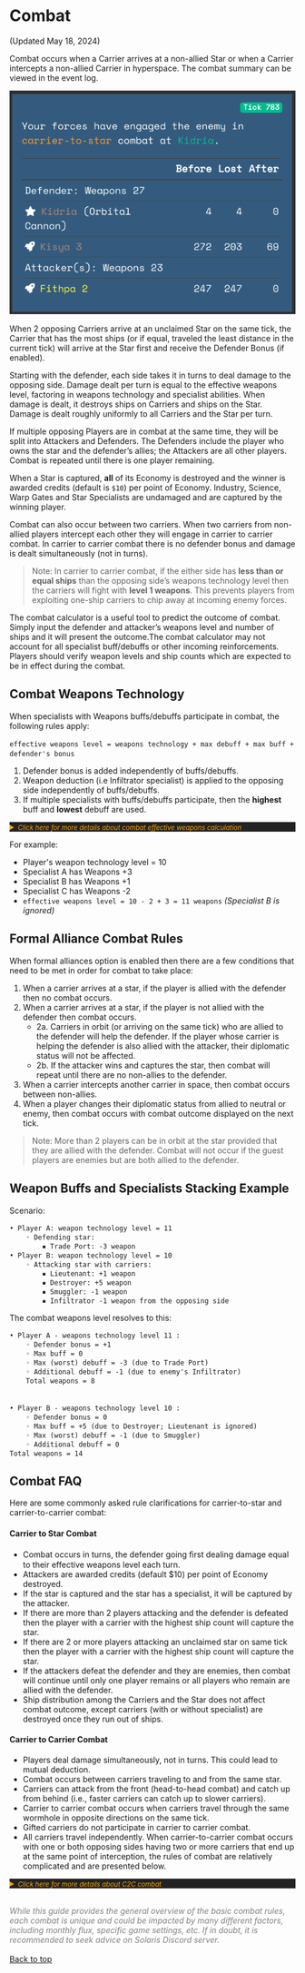 # Combat
(Updated May 18, 2024)

Combat occurs when a Carrier arrives at a non-allied Star or when a Carrier intercepts a non-allied Carrier in hyperspace. The combat summary can be viewed in the event log.

![Summary of a combat in the event log](img/combat-summary.png)

When 2 opposing Carriers arrive at an unclaimed Star on the same tick, the Carrier that has the most ships (or if equal, traveled the least distance in the current tick) will arrive at the Star first and receive the Defender Bonus (if enabled).

Starting with the defender, each side takes it in turns to deal damage to the opposing side. Damage dealt per turn is equal to the effective weapons level, factoring in weapons technology and specialist abilities. When damage is dealt, it destroys ships on Carriers and ships on the Star. Damage is dealt roughly uniformly to all Carriers and the Star per turn.

If multiple opposing Players are in combat at the same time, they will be split into Attackers and Defenders. The Defenders include the player who owns the star and the defender’s allies; the Attackers are all other players. Combat is repeated until there is one player remaining.

When a Star is captured, **all** of its Economy is destroyed and the winner is awarded credits (default is `$10`) per point of Economy. Industry, Science, Warp Gates and Star Specialists are undamaged and are captured by the winning player.

Combat can also occur between two carriers. When two carriers from non-allied players intercept each other they will engage in carrier to carrier combat. In carrier to carrier combat there is no defender bonus and damage is dealt simultaneously (not in turns).

> Note: In carrier to carrier combat, if the either side has **less than or equal ships** than the opposing side’s weapons technology level then the carriers will fight with **level 1 weapons**. This prevents players from exploiting one-ship carriers to chip away at incoming enemy forces.

The combat calculator is a useful tool to predict the outcome of combat. Simply input the defender and attacker’s weapons level and number of ships and it will present the outcome.The combat calculator may not account for all specialist buff/debuffs or other incoming reinforcements. Players should verify weapon levels and ship counts which are expected to be in effect during the combat.


## Combat Weapons Technology

When specialists with Weapons buffs/debuffs participate in combat, the following rules apply:

`effective weapons level = weapons technology + max debuff + max buff + defender's bonus`

1. Defender bonus is added independently of buffs/debuffs.
2. Weapon deduction (i.e Infiltrator specialist) is applied to the opposing side independently of buffs/debuffs.
3. If multiple specialists with buffs/debuffs participate, then the **highest** buff and **lowest** debuff are used.


<details markdown="1" style="color:orange;background-color:#222222">
<summary><small><i>Click here for more details about combat effective weapons calculation</i></small></summary>

`effective weapons level = weapons technology level + max debuff + max buff + combined defender bonus + deduction by enemy + special buff`

* `weapons technology level` = largest technology level available to any of the players participating on the player’s side in a combat

* `max debuff` = lowest (worst) debuff from any of the specialist belonging to any of the players participating on player’s side; debuff is negative, so it lowers the effective weapons level of the player’s side; debuffs do not stack, only the lowest one is used
    * Both Star and Carrier specialist with weapon debuffs are included in this category

* `max buff` = highest (best) buff from any of the specialist belonging to any of the players participating on player’s side; buff is positive, so it increases the effective weapons level of the player’s side; buffs do not stack, only the highest one is used
    * Only Star specialist that provides weapon buff in this category is War Machine

* `combined defender bonus` = defender bonus + asteroid field bonus + orbital cannon bonus (this is applicable at a Star only)
    * Orbital Cannon falls under this category and would stack with any other weapon buff

* `deduction by enemy` = lowest (worst) deduction imposed by an enemy’s specialist available to any of the players on enemy’s side; deduction by enemy is negative, so it lowers the effective weapons level of the player’s side; deductions by enemy do not stack, only the lowest (largest negative) one is used

* `special buff` = additional buff provided only by War Hero specialist (see War Hero specialist description for more information)

If calculated effective weapons level < 1, then effective weapons level = 1

Notes:

1. Effective weapons level is calculated at the start of the combat and is in effect until combat resolves, even if a carrier weapons specialist runs out of ships mid-combat and is destroyed during the combat.

2. Ship placement does not affect the effective weapons level calculation, as long as the ships participate in the combat. Star defender bonuses and star specialists are in effect even if there are zero ships on the star (i.e., all ships are on carriers orbiting the star).

</details>


For example:

- Player's weapon technology level = 10
- Specialist A has Weapons +3
- Specialist B has Weapons +1
- Specialist C has Weapons -2
- `effective weapons level = 10 - 2 + 3 = 11 weapons` *(Specialist B is ignored)*

## Formal Alliance Combat Rules

When formal alliances option is enabled then there are a few conditions that need to be met in order for combat to take place:

1. When a carrier arrives at a star, if the player is allied with the defender then no combat occurs.
2. When a carrier arrives at a star, if the player is not allied with the defender then combat occurs. 
    * 2a. Carriers in orbit (or arriving on the same tick) who are allied to the defender will help the defender. If the player whose carrier is helping the defender is also allied with the attacker, their diplomatic status will not be affected.
    * 2b. If the attacker wins and captures the star, then combat will repeat until there are no non-allies to the defender.
3. When a carrier intercepts another carrier in space, then combat occurs between non-allies.
4. When a player changes their diplomatic status from allied to neutral or enemy, then combat occurs with combat outcome displayed on the next tick.

> Note: More than 2 players can be in orbit at the star provided that they are allied with the defender. Combat will not occur if the guest players are enemies but are both allied to the defender.


## Weapon Buffs and Specialists Stacking Example

Scenario:

    • Player A: weapon technology level = 11
        ◦ Defending star:
            ▪ Trade Port: -3 weapon
    • Player B: weapon technology level = 10
        ◦ Attacking star with carriers:
            ▪ Lieutenant: +1 weapon
            ▪ Destroyer: +5 weapon
            ▪ Smuggler: -1 weapon
            ▪ Infiltrator -1 weapon from the opposing side

The combat weapons level resolves to this:

    • Player A - weapons technology level 11 :
        ◦ Defender bonus = +1
        ◦ Max buff = 0
        ◦ Max (worst) debuff = -3 (due to Trade Port)
        ◦ Additional debuff = -1 (due to enemy's Infiltrator)
        Total weapons = 8


    • Player B - weapons technology level 10 :
        ◦ Defender bonus = 0
        ◦ Max buff = +5 (due to Destroyer; Lieutenant is ignored)
        ◦ Max (worst) debuff = -1 (due to Smuggler)
        ◦ Additional debuff = 0
    Total weapons = 14


## Combat FAQ

Here are some commonly asked rule clarifications for carrier-to-star and carrier-to-carrier combat:

#### Carrier to Star Combat

- Combat occurs in turns, the defender going ﬁrst dealing damage equal to their effective weapons level each turn.
- Attackers are awarded credits (default $10) per point of Economy destroyed.
- If the star is captured and the star has a specialist, it will be captured by the attacker.
- If there are more than 2 players attacking and the defender is defeated then the player with a carrier with the highest ship count will capture the star.
- If there are 2 or more players attacking an unclaimed star on same tick then the player with a carrier with the highest ship count will capture the star.
- If the attackers defeat the defender and they are enemies, then combat will continue until only one player remains or all players who remain are allied with the defender.
- Ship distribution among the Carriers and the Star does not affect combat outcome, except carriers (with or without specialist) are destroyed once they run out of ships.

#### Carrier to Carrier Combat

- Players deal damage simultaneously, not in turns. This could lead to mutual deduction.
- Combat occurs between carriers traveling to and from the same star. 
- Carriers can attack from the front (head-to-head combat) and catch up from behind (i.e., faster carriers can catch up to slower carriers).
- Carrier to carrier combat occurs when carriers travel through the same wormhole in opposite directions on the same tick.
- Gifted carriers do not participate in carrier to carrier combat.
- All carriers travel independently. When carrier-to-carrier combat occurs with one or both opposing sides having two or more carriers that end up at the same point of interception, the rules of combat are relatively complicated and are presented below.

<details markdown="1" style="color:orange;background-color:#222222">
<summary><i><small>Click here for more details about C2C combat</small></i></summary><br>

Let's assume there are 2 stars, StarA and StarB.
Let carriers A, B, C, D, constructed in this order.

A, B are in the same position on StarA => StarB and owned by Player1.
C, D are in the same position on StarB => StarA and owned by Player2 (who is hostile with Player1).
The positions of A, B and C, D are below 0.2ly in distance, which will be crossed within a tick.

C2C combat is computed:

1. A list of carrier positions is constructed, collecting metadata about the carrier, the current position and the predicted position next tick. 
This list is ordered in what MongoDB calls "natural order", practically likely equivalent to insertion order/age.
2. A carrier graph is constructed, mapping (destination, source) to the carrier position objects traveling between source and destination. The graph looks like this:
(StarA, StarB) => [C, D]
(StarB, StarA) => [A, B]

3. The graph is traversed, in order of insertion of the key. This means that the paths are sorted ascending by the oldest (by natural order) carrier traveling on them.
For each carrier X traveling on that path (in natural order, starting with oldest), all other carriers are checked if they will collide head-on or be overtaken by X within the next tick.
Gift carriers and carriers with combat-avoiding specialists are filtered out.

4. Combat ensues if one of the carriers collected in 3 is not allied to X's owner.

In this example, it means that A will fight the group of C, D.

</details>

<span style="color:grey">

\
*While this guide provides the general overview of the basic combat rules, each combat is unique and could be impacted by many different factors, including monthly flux, specific game settings, etc. If in doubt, it is recommended to seek advice on Solaris Discord server.*
\
\
<a href="#top">Back to top</a>
